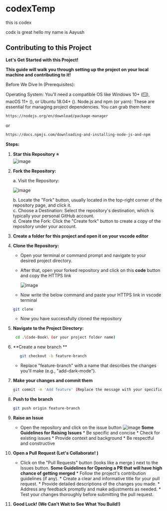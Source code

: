 # codexTemp
this is codex

codx is great 
hello  my name is Aayush


## Contributing to this Project

**Let's Get Started with this Project!**

**This guide will walk you through setting up the project on your local machine and contributing to it!**

Before We Dive In (Prerequisites):

Operating System: You'll need a compatible OS like Windows 10+ (🪟), macOS 11+ (), or Ubuntu 18.04+ ().
Node.js and npm (or yarn): These are essential for managing project dependencies. You can grab them here:

```bash
https://nodejs.org/en/download/package-manager
```

or 

```bash 
https://docs.npmjs.com/downloading-and-installing-node-js-and-npm
```


**Steps:**
1. **Star this Repository ⭐**  
![image](https://github.com/user-attachments/assets/cbb271ab-2363-49f5-a93a-a538ff05c50b)


2. **Fork the Repository:**

      a. Visit the Repository:
      
      ![image](https://github.com/user-attachments/assets/26b46556-4d1a-4f32-b72e-21f1282afc17)
 
       
      b. Locate the "Fork" button, usually located in the top-right corner of the repository page, and click it. <br> 
      c. Choose a Destination: Select the repository's destination, which is typically your personal GitHub account. <br> 
      d. Create the Fork: Click the "Create fork" button to create a copy of the repository under your account.
      

3. **Create a folder for this project and open it on your vscode editor**
   

5. **Clone the Repository:**

    * Open your terminal or command prompt and navigate to your desired project directory.
    * After that, open your forked repository and click on this **code** button and copy the HTTPS link
      
      ![image](https://github.com/user-attachments/assets/fcc1fe6b-6c1f-4464-bab3-01be7f95a791)

      
    * Now write the below command and paste your HTTPS link in vscode terminal 
     ```bash
     git clone 
     ```
    * Now you have successfully cloned the repository


3. **Navigate to the Project Directory:**
   ```bash
    cd .\Code-Book\ (or your project folder name)
   ```

6. **Create a new branch **
   ```bash
      git checkout -b feature-branch
   ```
   * Replace "feature-branch" with a name that describes the changes you'll make (e.g., "add-dark-mode").


7. **Make your changes and commit them**
   ```bash
   git commit -m 'Add feature' (Replace the message with your specific changes)
   ```
  
8. **Push to the branch**
   ```bash
   git push origin feature-branch
   ```
   
9. **Raise an Issue**
    * Open the repository and click on the issue button
      ![image](https://github.com/user-attachments/assets/aacb586d-ff91-41eb-8577-f740814b41e4)
      **Some Guidelines for Raising Issues**
            * Be specific and concise
            * Check for existing issues
            * Provide context and background
            * Be respectful and constructive

10. **Open a Pull Request (Let's Collaborate! )**
      * Click on the "Pull Requests" button (looks like a merge ) next to the Issues button.
      **Some Guidelines for Opening a PR that will have high chance of getting merged**
            * Follow the project's contribution guidelines (if any).
            * Create a clear and informative title for your pull request.
            * Provide detailed descriptions of the changes you made.
            * Address any feedback promptly and make adjustments as needed.
            * Test your changes thoroughly before submitting the pull request.

11. **Good Luck! (We Can't Wait to See What You Build!)**
    
